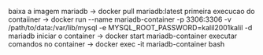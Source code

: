 baixa a imagem mariadb -> docker pull mariadb:latest
primeira execucao do contaiiner -> docker run --name mariadb-container -p 3306:3306 -v /path/to/data:/var/lib/mysql -e MYSQL_ROOT_PASSWORD=kalil2001kalil -d mariadb
iniciar o container -> docker start mariadb-container
executar comandos no container -> docker exec -it mariadb-container bash
